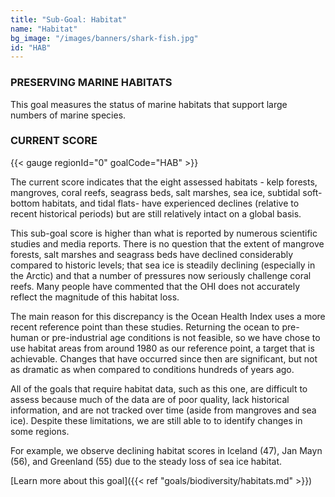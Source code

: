```yaml
---
title: "Sub-Goal: Habitat"
name: "Habitat"
bg_image: "/images/banners/shark-fish.jpg"
id: "HAB"
---
```


### PRESERVING MARINE HABITATS

This goal measures the status of marine habitats that support large numbers of marine species. 

### CURRENT SCORE

{{< gauge regionId="0" goalCode="HAB" >}}

The current score indicates that the eight assessed habitats - kelp forests, mangroves, coral reefs, seagrass beds, salt marshes, sea ice, subtidal soft-bottom habitats, and tidal flats- have experienced declines (relative to recent historical periods) but are still relatively intact on a global basis.

This sub-goal score is higher than what is reported by numerous scientific studies and media reports. There is no question that the extent of mangrove forests, salt marshes and seagrass beds have declined considerably compared to historic levels; that sea ice is steadily declining (especially in the Arctic) and that a number of pressures now seriously challenge coral reefs. Many people have commented that the OHI does not accurately reflect the magnitude of this habitat loss.   

The main reason for this discrepancy is the Ocean Health Index uses a more recent reference point than these studies. Returning the ocean to pre-human or pre-industrial age conditions is not feasible, so we have chose to use habitat areas from around 1980 as our reference point, a target that is achievable. Changes that have occurred since then are significant, but not as dramatic as when compared to conditions hundreds of years ago.

All of the goals that require habitat data, such as this one, are difficult to assess because much of the data are of poor quality, lack historical information, and are not tracked over time (aside from mangroves and sea ice). Despite these limitations, we are still able to to identify changes in some regions.

For example, we observe declining habitat scores in Iceland (47), Jan Mayn (56), and Greenland (55) due to the steady loss of sea ice habitat. 


[Learn more about this goal]({{< ref "goals/biodiversity/habitats.md" >}})
